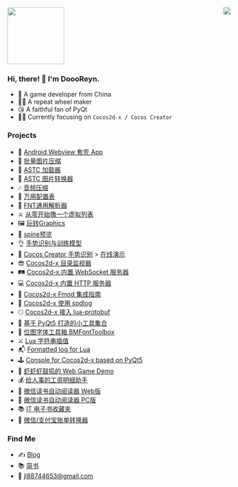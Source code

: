 <a style="float:center;">
  <img width="128px" src="https://user-images.githubusercontent.com/2780145/109505497-a8d97600-7ac2-11eb-9cfe-1e34b52a89ed.gif" />
  <img align="right" src="https://github-readme-stats.vercel.app/api?username=doooreyn&show_icons=true&hide_title=true&hide_border=true&count_private=true&include_all_commits=true&theme=vue" />
</a>

### Hi, there! 🤠 I'm DoooReyn.

-   🐼 A game developer from China
-   👷‍♂️ A repeat wheel maker
-   😘 A faithful fan of PyQt
-   🧙‍♂️ Currently focusing on `Cocos2d-x / Cocos Creator`

### Projects

-   🤖 [Android Webview 套壳 App](https://github.com/DoooReyn/ccc-android-h5)
-   💽 [批量图片压缩](https://github.com/DoooReyn/image-compressor)
-   🌌 [ASTC 加载器](https://github.com/DoooReyn/ccc-astc-loader)
-   🎑 [ASTC 图片转换器](https://github.com/DoooReyn/astc-encoder)
-   🎶 [音频压缩](https://github.com/DoooReyn/audio-converter)
-   🍄 [万用配置表](https://github.com/DoooReyn/ccc-xlsx-dump)
-   📑 [FNT通用解析器](https://github.com/DoooReyn/ccc-fnt-parser)
-   ⚔ [从零开始撸一个虚拟列表](https://github.com/DoooReyn/ccc-virtual-list)
-   🖼  [玩转Graphics](https://github.com/DoooReyn/ccc-play-graphics)
-   🦾 [spine预览](https://github.com/DoooReyn/SpinePreviewer)
-   👌 [手势识别与训练模型](https://wu57.cn/Game/gestures/)
-   🖕 [Cocos Creator 手势识别](https://github.com/DoooReyn/ccc-gesture-recognition) > [在线演示](https://wu57.cn/games/gesture/web-desktop/)
-   😎 [Cocos2d-x 目录监视器](https://github.com/DoooReyn/cocos2d-x-dir-monitor)
-   🛤️ [Cocos2d-x 内置 WebSocket 服务器](https://github.com/DoooReyn/cocos2d-x-lws)
-   💻 [Cocos2d-x 内置 HTTP 服务器](https://github.com/DoooReyn/cocos2d-x-lhs)
-   🎸 [Cocos2d-x Fmod 集成指南](https://github.com/DoooReyn/fmod-for-cocos2dx)
-   📓 [Cocos2d-x 使用 spdlog](https://github.com/DoooReyn/cocos2d-x-spdlog)
-   🌕 [Cocos2d-x 接入 lua-protobuf](https://github.com/DoooReyn/cocos2d-x-lua-protobuf)
-   🥡 [基于 PyQt5 打造的小工具集合](https://github.com/DoooReyn/milk)
-   🧰 [位图字体工具箱 BMFontToolbox](https://github.com/DoooReyn/BMFontToolbox)
-   ⚔️ [Lua 字符串插值](https://github.com/DoooReyn/lua-string-interpolate)
-   📬 [Formatted log for Lua](https://github.com/DoooReyn/lua_format_log)
-   🕹️ [Console for Cocos2d-x based on PyQt5](https://github.com/DoooReyn/Console)
-   👾 [虾虾虾鼓捣的 Web Game Demo](https://wu57.cn/Game/games/)
-   💰 [给人事的工资明细助手](https://wu57.cn/Game/SalaryBook/)
-   📘 [微信读书自动阅读器 Web版](https://github.com/DoooReyn/WxRead-WebAutoReader) 
-   📗 [微信读书自动阅读器 PC版](https://github.com/DoooReyn/WxReader)
-   📚 [IT 电子书收藏夹](https://github.com/DoooReyn/dbooks-links.git)
-   📒 [微信/支付宝账单转换器](https://github.com/DoooReyn/wechat-alipay-bill-converter)

### Find Me

-   ✍️ [Blog](https://wu57.cn/)
-   📚 [简书](https://www.jianshu.com/u/5b3708fe7f63)
-   💌 jl88744653@gmail.com
